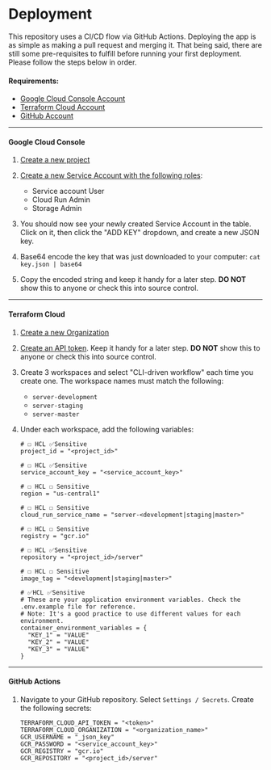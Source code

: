 # Deployment

This repository uses a CI/CD flow via GitHub Actions. Deploying the app is as simple as making a pull request and 
merging it. That being said, there are still some pre-requisites to fulfill before running your first deployment. Please
follow the steps below in order.

#### Requirements:

- [Google Cloud Console Account](https://console.cloud.google.com)
- [Terraform Cloud Account](https://app.terraform.io/signup/account)
- [GitHub Account](https://github.com/join)

---

#### Google Cloud Console

1. [Create a new project](https://console.cloud.google.com/projectcreate)

2. [Create a new Service Account with the following roles](https://console.cloud.google.com/iam-admin/serviceaccounts/create): 
    - Service account User
    - Cloud Run Admin
    - Storage Admin

3. You should now see your newly created Service Account in the table. Click on it, then click the "ADD KEY" dropdown, 
and create a new JSON key.

4. Base64 encode the key that was just downloaded to your computer: `cat key.json | base64`

5. Copy the encoded string and keep it handy for a later step. **DO NOT** show this to anyone or check this into source
control.
 
 ---
    
#### Terraform Cloud

1. [Create a new Organization](https://app.terraform.io/app/organizations/new)

2. [Create an API token](https://app.terraform.io/app/settings/tokens). Keep it handy for a later step. 
**DO NOT** show this to anyone or check this into source control.

3. Create 3 workspaces and select "CLI-driven workflow" each time you create one. The workspace names must match the following:
    - `server-development`
    - `server-staging`
    - `server-master`

4. Under each workspace, add the following variables:
    
    ```hcl
    # ☐ HCL ✅Sensitive 
    project_id = "<project_id>"
    
    # ☐ HCL ✅Sensitive 
    service_account_key = "<service_account_key>"
    
    # ☐ HCL ☐ Sensitive 
    region = "us-central1"
    
    # ☐ HCL ☐ Sensitive 
    cloud_run_service_name = "server-<development|staging|master>"
    
    # ☐ HCL ☐ Sensitive 
    registry = "gcr.io"
    
    # ☐ HCL ✅Sensitive
    repository = "<project_id>/server"
    
    # ☐ HCL ☐ Sensitive 
    image_tag = "<development|staging|master>"
    
    # ✅HCL ✅Sensitive
    # These are your application environment variables. Check the .env.example file for reference.
    # Note: It's a good practice to use different values for each environment.
    container_environment_variables = {
      "KEY_1" = "VALUE"
      "KEY_2" = "VALUE"
      "KEY_3" = "VALUE"
    }
    ```

---

#### GitHub Actions

1. Navigate to your GitHub repository. Select `Settings / Secrets`. Create the following secrets:

    ```hcl
    TERRAFORM_CLOUD_API_TOKEN = "<token>"
    TERRAFORM_CLOUD_ORGANIZATION = "<organization_name>"
    GCR_USERNAME = "_json_key"
    GCR_PASSWORD = "<service_account_key>"
    GCR_REGISTRY = "gcr.io"
    GCR_REPOSITORY = "<project_id>/server"
    ```
